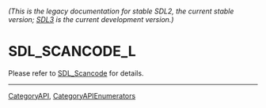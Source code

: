 ###### (This is the legacy documentation for stable SDL2, the current stable version; [SDL3](https://wiki.libsdl.org/SDL3/) is the current development version.)
# SDL_SCANCODE_L

Please refer to [SDL_Scancode](SDL_Scancode) for details.

----
[CategoryAPI](CategoryAPI), [CategoryAPIEnumerators](CategoryAPIEnumerators)

